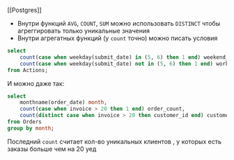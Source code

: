 [[Postgres]]
- Внутри функций `AVG`, `COUNT`, `SUM` можно использовать `DISTINCT` чтобы агреггировать только уникальные значения
- Внутри агрегатных функций (у `count` точно) можно писать условия
```sql
select
	count(case when weekday(submit_date) in (5, 6) then 1 end) weekend_count,
	count(case when weekday(submit_date) not in (5, 6) then 1 end) working_count
from Actions;
```
И можно даже так:
```sql
select 
    monthname(order_date) month,
    count(case when invoice > 20 then 1 end) order_count,
    count(distinct case when invoice > 20 then customer_id end) customer_count
from Orders
group by month;
```
Последний `count` считает кол-во уникальных клиентов , у которых есть заказы больше чем на 20 уед